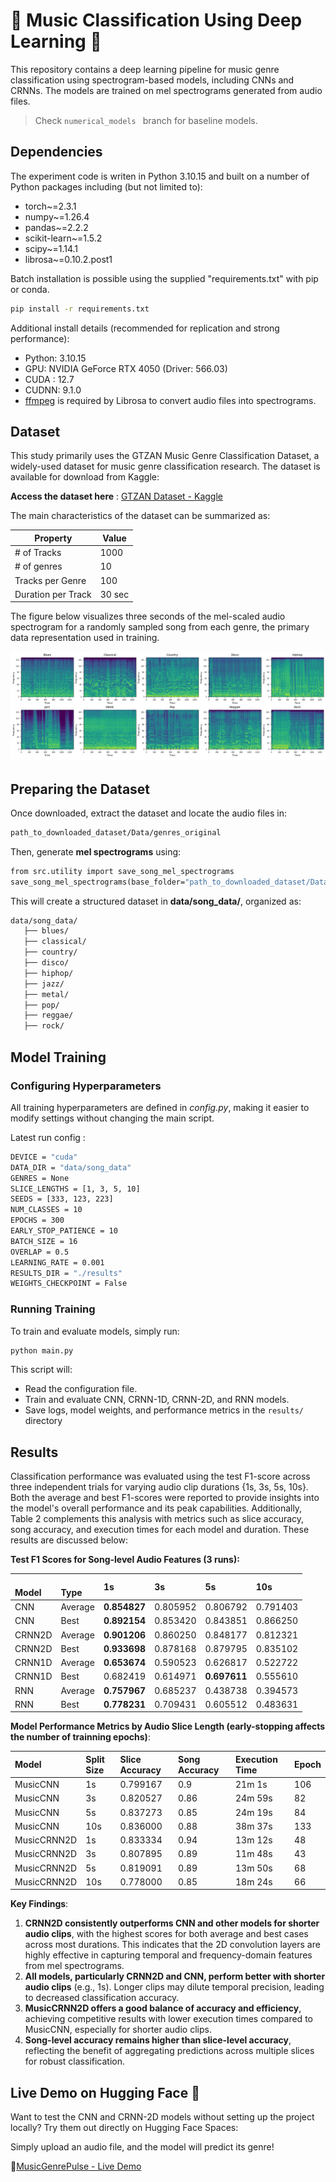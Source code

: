 # 🎵 Music Classification Using Deep Learning 🎵
This repository contains a deep learning pipeline for music genre classification using spectrogram-based models, including CNNs and CRNNs. The models are trained on mel spectrograms generated from audio files.


> Check `numerical_models ` branch for baseline models.

## Dependencies

The experiment code is writen in Python 3.10.15 and built on a number of Python packages including (but not limited to):

- torch~=2.3.1
- numpy~=1.26.4
- pandas~=2.2.2
- scikit-learn~=1.5.2
- scipy~=1.14.1
- librosa~=0.10.2.post1

Batch installation is possible using the supplied "requirements.txt" with pip or conda.

````cmd
pip install -r requirements.txt
````

Additional install details (recommended for replication and strong performance):
- Python: 3.10.15
- GPU: NVIDIA GeForce RTX 4050 (Driver: 566.03)
- CUDA : 12.7
- CUDNN: 9.1.0
- [ffmpeg](http://ffmpeg.org/download.html) is required by Librosa to convert audio files into spectrograms. 

## Dataset
This study primarily uses the GTZAN Music Genre Classification Dataset, a widely-used dataset for music genre classification research. The dataset is available for download from Kaggle:

**Access the dataset here** : [GTZAN Dataset - Kaggle](https://www.kaggle.com/datasets/andradaolteanu/gtzan-dataset-music-genre-classification)

The main characteristics of the dataset can be summarized as:

| Property          | Value  |
|-------------------|--------|
| # of Tracks       | 1000   |
| # of genres       | 10     |
| Tracks per Genre | 100    | 
| Duration per Track           | 30 sec |

The figure below visualizes three seconds of the mel-scaled audio spectrogram for a randomly sampled song from each genre, the primary data representation used in training.

![assets/output.png](assets/output.png)

## Preparing the Dataset
Once downloaded, extract the dataset and locate the audio files in:
````cmd
path_to_downloaded_dataset/Data/genres_original
````
Then, generate **mel spectrograms** using:
````cmd
from src.utility import save_song_mel_spectrograms
save_song_mel_spectrograms(base_folder="path_to_downloaded_dataset/Data/genres_original")
````

This will create a structured dataset in **data/song_data/**, organized as:
````cmd
data/song_data/
   ├── blues/
   ├── classical/
   ├── country/
   ├── disco/
   ├── hiphop/
   ├── jazz/
   ├── metal/
   ├── pop/
   ├── reggae/
   ├── rock/
````


## Model Training
### Configuring Hyperparameters
All training hyperparameters are defined in _config.py_, making it easier to modify settings without changing the main script.

Latest run config :

````cmd
DEVICE = "cuda"
DATA_DIR = "data/song_data"
GENRES = None
SLICE_LENGTHS = [1, 3, 5, 10]
SEEDS = [333, 123, 223]
NUM_CLASSES = 10
EPOCHS = 300
EARLY_STOP_PATIENCE = 10
BATCH_SIZE = 16
OVERLAP = 0.5
LEARNING_RATE = 0.001
RESULTS_DIR = "./results"
WEIGHTS_CHECKPOINT = False
````

### Running Training
To train and evaluate models, simply run:

````cmd
python main.py
````
This script will:

- Read the configuration file.
- Train and evaluate CNN, CRNN-1D, CRNN-2D, and RNN models.
- Save logs, model weights, and performance metrics in the `results/` directory


## Results
Classification performance was evaluated using the test F1-score across three independent trials for varying audio clip durations {1s, 3s, 5s, 10s}. Both the average and best F1-scores were reported to provide insights into the model's overall performance and its peak capabilities. Additionally, Table 2 complements this analysis with metrics such as slice accuracy, song accuracy, and execution times for each model and duration. These results are discussed below:


**Test F1 Scores for Song-level Audio Features (3 runs):**

| <br/>Model | <br/>Type | 1s<br/> | 3s<br/> | 5s<br/> | 10s<br/> |
|:-----------| :--- | :--- | :--- | :--- | :--- |
| CNN        | Average | **0.854827** | 0.805952 | 0.806792 | 0.791403 |
| CNN        | Best | **0.892154** | 0.853420 | 0.843851 | 0.866250 |
| CRNN2D     | Average | **0.901206** | 0.860250 | 0.848177 | 0.812321 |
| CRNN2D     | Best | **0.933698** | 0.878168 | 0.879795 | 0.835102 |
| CRNN1D     | Average | **0.653674** | 0.590523 | 0.626817 | 0.522722 |
| CRNN1D     | Best | 0.682419 | 0.614971 | **0.697611** | 0.555610 |
| RNN        | Average | **0.757967** | 0.685237 | 0.438738 | 0.394573 |
| RNN        | Best | **0.778231** | 0.709431 | 0.605512 | 0.483631 |


**Model Performance Metrics by Audio Slice Length (early-stopping affects the number of trainning epochs)**:


| Model | Split Size | Slice Accuracy | Song Accuracy | Execution Time | Epoch |
| :--- | :--- |:---------------| :--- |:---------------| :--- |
| MusicCNN | 1s | 0.799167       | 0.9 | 21m 1s         | 106 |
| MusicCNN | 3s | 0.820527       | 0.86 | 24m 59s        | 82 |
| MusicCNN | 5s | 0.837273       | 0.85 | 24m 19s        | 84 |
| MusicCNN | 10s | 0.836000       | 0.88 | 38m 37s        | 133 |
| MusicCRNN2D | 1s | 0.833334       | 0.94 | 13m 12s        | 48 |
| MusicCRNN2D | 3s | 0.807895       | 0.89 | 11m 48s        | 43 |
| MusicCRNN2D | 5s | 0.819091       | 0.89 | 13m 50s        | 68 |
| MusicCRNN2D | 10s | 0.778000       | 0.85 | 18m 24s        | 66 |

 **Key Findings**:
1. **CRNN2D consistently outperforms CNN and other models for shorter audio clips**, with the highest scores for both average and best cases across most durations. This indicates that the 2D convolution layers are highly effective in capturing temporal and frequency-domain features from mel spectrograms.
2. **All models, particularly CRNN2D and CNN, perform better with shorter audio clips** (e.g., 1s). Longer clips may dilute temporal precision, leading to decreased classification accuracy. 
3. **MusicCRNN2D offers a good balance of accuracy and efficiency**, achieving competitive results with lower execution times compared to MusicCNN, especially for shorter audio clips. 
4. **Song-level accuracy remains higher than slice-level accuracy**, reflecting the benefit of aggregating predictions across multiple slices for robust classification.

## Live Demo on Hugging Face 🤗
Want to test the CNN and CRNN-2D models without setting up the project locally?
Try them out directly on Hugging Face Spaces:

Simply upload an audio file, and the model will predict its genre!

🔗[MusicGenrePulse - Live Demo](https://huggingface.co/spaces/Skynova/MusicGenrePulse)
